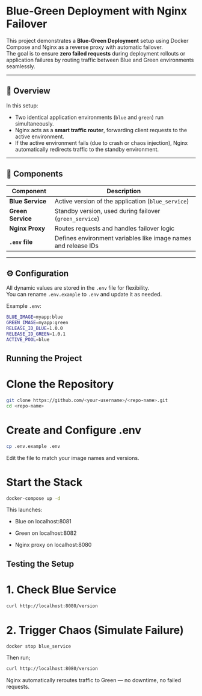 # Blue-Green Deployment with Nginx Failover

This project demonstrates a **Blue-Green Deployment** setup using Docker Compose and Nginx as a reverse proxy with automatic failover.  
The goal is to ensure **zero failed requests** during deployment rollouts or application failures by routing traffic between Blue and Green environments seamlessly.

---

## 🧠 Overview

In this setup:
- Two identical application environments (`blue` and `green`) run simultaneously.
- Nginx acts as a **smart traffic router**, forwarding client requests to the active environment.
- If the active environment fails (due to crash or chaos injection), Nginx automatically redirects traffic to the standby environment.

---

## 🧩 Components

| Component | Description |
|------------|-------------|
| **Blue Service** | Active version of the application (`blue_service`) |
| **Green Service** | Standby version, used during failover (`green_service`) |
| **Nginx Proxy** | Routes requests and handles failover logic |
| **`.env` file** | Defines environment variables like image names and release IDs |

---

## ⚙️ Configuration

All dynamic values are stored in the `.env` file for flexibility.  
You can rename `.env.example` to `.env` and update it as needed.

Example `.env`:

```bash
BLUE_IMAGE=myapp:blue
GREEN_IMAGE=myapp:green
RELEASE_ID_BLUE=1.0.0
RELEASE_ID_GREEN=1.0.1
ACTIVE_POOL=blue
```

## Running the Project

# Clone the Repository
```bash
git clone https://github.com/<your-username>/<repo-name>.git
cd <repo-name>
```

# Create and Configure .env
```bash 
cp .env.example .env
```

Edit the file to match your image names and versions.

# Start the Stack
```bash
docker-compose up -d
```

This launches:

- Blue on localhost:8081

- Green on localhost:8082

- Nginx proxy on localhost:8080

## Testing the Setup

# 1. Check Blue Service
```bash
curl http://localhost:8080/version
```

# 2. Trigger Chaos (Simulate Failure)
```bash
docker stop blue_service
```

Then run;
```bash
curl http://localhost:8080/version
```

Nginx automatically reroutes traffic to Green — no downtime, no failed requests.